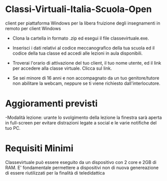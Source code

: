 # Classi-Virtuali-Italia-Scuola-Open
client per piattaforma Windows per la libera fruizione degli insegnamenti in remoto per client Windows 

- Clona la cartella in formato .zip ed esegui il file classevirtuale.exe.

- Inserisci i dati relativi al codice meccanografico della tua scuola ed il codice della tua classe ed accedi alle lezioni in aula disponibili.

- Troverai l'orario di attivazione del tuo client, il tuo nome utente, ed il link per accedere alla classe virtuale. Clicca sul link. 

- Se sei minore di 16 anni e non accompagnato da un tuo genitore/tutore non abilitare la webcam, neppure se ti viene richiesto dall'interlocutore.


# Aggioramenti previsti

-Modalità lezione: urante lo svolgimento della lezione la finestra sarà aperta in full-screen per evitare distrazioni legate a social e le varie notifiche del tuo PC.

# Requisiti Minimi
Classevirtuale può essere eseguito da un dispositivo con 2 core e 2GB di RAM. E' fondamentale permettere a dispositivi non di nuova genereazione di essere riutilizzati per la finalità di teledidattica
